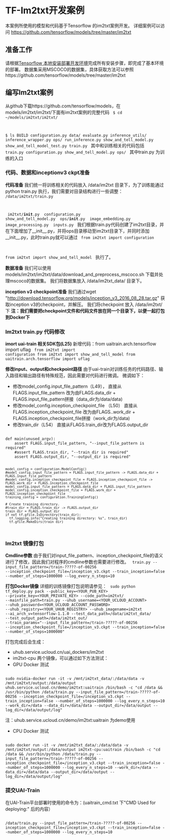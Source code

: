 

# TF-Im2txt开发案例
本案例所使用的模型和代码基于Tensorflow 的im2txt案例开发。
详细案例可以访问 https://github.com/tensorflow/models/tree/master/im2txt

## 准备工作
请根据[Tensorflow 本地安装部署开发环境](ai/uai-train/guide/tensorflow/local)完成所有安装步骤，即完成了基本环境的部署。
数据集采用MSCOCO的数据集，具体获取方法可以参照https://github.com/tensorflow/models/tree/master/im2txt

## 编写Im2txt案例
从github下载https://github.com/tensorflow/models，在models/im2txt/im2txt/下面有im2txt案例的完整代码
<code>
$ cd ~/models/im2txt/im2txt/

$ ls 
BUILD  configuration.py  data/  evaluate.py  inference_utils/  inference_wrapper.py  ops/  run_inference.py  show_and_tell_model.py  show_and_tell_model_test.py  train.py
</code>
其中和训练相关的代码包括
<code>
train.py configuration.py show_and_tell_model.py ops/
</code>
其中train.py 为训练的入口

### 代码、数据和inceptionv3 ckpt准备
**代码准备**
我们统一将训练相关的代码放入 /data/im2txt 目录下，为了训练能通过 python train.py 执行，我们需要对目录结构进行一些调整：
<code>
/data/im2txt/train.py

​                   im2txt/__init__.py
​                             configuration.py
​                             show_and_tell_model.py
​                             ops/__init__.py
​                                   image_embedding.py
​                                   image_processing.py
​                                   inputs.py
</code>
我们根据train.py代码创建了im2txt目录，并在下面增加了\_\_init\_\_.py，并将ops目录移动至im2txt目录下，并同时添加\_\_init\_\_.py，此时train.py就可以通过
<code>
from im2txt import configuration

from im2txt import show_and_tell_model
</code>
执行了。

**数据准备**
我们可以使用models/im2txt/im2txt/data/download\_and\_preprocess\_mscoco.sh 下载并处理mscoco的数据集。
我们将数据集放入 /data/im2txt\_data/ 目录下。

**inception v3 checkpoint准备**
我们通过wget "http://download.tensorflow.org/models/inception_v3_2016_08_28.tar.gz" 获取inception v3的checkpoint，并解压。
我们将checkpoint 放入 /data/im2txt/ 下
**注：我们需要把checkpoint文件和代码文件放在同一个目录下，以便一起打包到Docker下**

### Im2txt train.py 代码修改
**imort uai-train 相关SDK包(L25)**
新增代码：from uaitrain.arch.tensorflow import uflag 
<code>
from im2txt import configuration
from im2txt import show_and_tell_model
from uaitrain.arch.tensorflow import uflag 
</code>

**修改input、output和checkpoint路径**
由于uai-train对训练任务的代码路径、输入路径和输出路径有特殊规范，因此需要对代码进行微调。
微调如下：

  * 修改model\_config.input\_file\_pattern（L49），
直接从FLAGS.input\_file\_pattern 改为由FLAGS.data\_dir + FLAGS.input\_file\_pattern拼接（data\_dir为/data/data)
  * 修改model\_config.inception\_checkpoint\_file （L50）
直接从FLAGS.inception\_checkpoint\_file 改为由FLAGS..work\_dir + FLAGS.inception\_checkpoint\_file拼接（work\_dir为/data)
  * 修改train\_dir（L54）
直接从FLAGS.train\_dir改为FLAGS.output\_dir

<code>
def main(unused_argv):
    assert FLAGS.input_file_pattern, "--input_file_pattern is required"
    #assert FLAGS.train_dir, "--train_dir is required"
    assert FLAGS.output_dir, "--output_dir is required"
    
    model_config = configuration.ModelConfig()
    #model_config.input_file_pattern = FLAGS.input_file_pattern -> FLAGS.data_dir + FLAGS.input_file_pattern
    #model_config.inception_checkpoint_file = FLAGS.inception_checkpoint_file -> FLAGS.work_dir + FLAGS.inception_checkpoint_file
    model_config.input_file_pattern = FLAGS.data_dir + FLAGS.input_file_pattern
    model_config.inception_checkpoint_file = FLAGS.work_dir + FLAGS.inception_checkpoint_file
    training_config = configuration.TrainingConfig()
    
    # Create training directory.
    #train_dir = FLAGS.train_dir -> FLAGS.output_dir
    train_dir = FLAGS.output_dir
    if not tf.gfile.IsDirectory(train_dir):
      tf.logging.info("Creating training directory: %s", train_dir)
      tf.gfile.MakeDirs(train_dir)
</code>

### Im2txt 镜像打包
**Cmdline参数**
由于我们对input\_file\_pattern、inception\_checkpoint\_file的语义进行了修改，因此我们对程序的cmdline参数也需要进行修改。
<code>
train.py --input_file_pattern=/train-?????-of-00256 --inception_checkpoint_file=/inception_v3.ckpt --train_inception=false --number_of_steps=1000000 --log_every_n_steps=10
</code>

**打包Docker镜像**
详细的训练镜像打包说明请参见：[](ai/uai-train/guide/tensorflow/packing)
<code>
sudo python tf_deploy.py pack --public_key=<YOUR_PUB_KEY> --private_key=<YOUR_PRIVATE_KEY> --code_path=im2txt/ --mainfile_path=train.py --uhub_username=<YOUR_UCLOUD_ACCOUNT> --uhub_password=<YOUR_UCLOUD_ACCOUNT_PASSWORD> --uhub_registry=<YOUR_UHUB_REGISTRY> --uhub_imagename=im2txt --ai_arch_v=tensorflow-1.1.0 --test_data_path=/data/im2txt_data/ --test_output_path=/data/im2txt_out/ --train_params="--input_file_pattern=/train-?????-of-00256 --inception_checkpoint_file=/inception_v3.ckpt --train_inception=false --number_of_steps=1000000"
</code>

打包完成后会生成：
  * uhub.service.ucloud.cn/uai\_dockers/im2txt
  * im2txt-cpu
两个镜像，可以通过如下方法测试：
  * GPU Docker 测试

<code>
sudo nvidia-docker run -it -v /mnt/im2txt_data/:/data/data -v /mnt/im2txt/output:/data/output uhub.service.ucloud.cn/demo/im2txt:uaitrain /bin/bash -c "cd /data && /usr/bin/python /data/train.py --input_file_pattern=/train-?????-of-00256 --inception_checkpoint_file=/inception_v3.ckpt --train_inception=false --number_of_steps=1000000 --log_every_n_steps=10 --work_dir=/data --data_dir=/data/data --output_dir=/data/output --log_dir=/data/output/log"
</code>

注：uhub.service.ucloud.cn/demo/im2txt:uaitrain 为demo使用

  * CPU Docker 测试

<code>
sudo docker run -it -v /mnt/im2txt_data/:/data/data -v /mnt/im2txt/output:/data/output im2txt-cpu:uaitrain /bin/bash -c "cd /data && /usr/bin/python /data/train.py --input_file_pattern=/train-?????-of-00256 --inception_checkpoint_file=/inception_v3.ckpt --train_inception=false --number_of_steps=1000000 --log_every_n_steps=10 --work_dir=/data --data_dir=/data/data --output_dir=/data/output --log_dir=/data/output/log"
</code>

### 提交UAI-Train
在UAI-Train平台部署时使用的命令为：(uaitrain_cmd.txt 下"CMD Used for deploying:" 后的内容）

<code>
/data/train.py --input_file_pattern=/train-?????-of-00256 --inception_checkpoint_file=/inception_v3.ckpt --train_inception=false --number_of_steps=1000000 --log_every_n_steps=10
</code>

